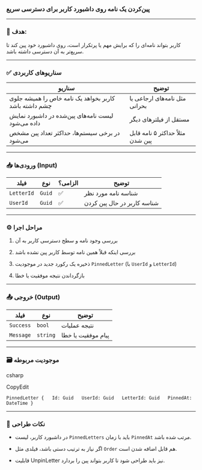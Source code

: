 
### پین‌کردن یک نامه روی داشبورد کاربر برای دسترسی سریع

---

### 🎯 هدف:

کاربر بتواند نامه‌ای را که برایش مهم یا پرتکرار است، روی داشبورد خود پین کند تا سریع‌تر به آن دسترسی داشته باشد.

---

### ✅ سناریوهای کاربردی

|سناریو|توضیح|
|---|---|
|کاربر بخواهد یک نامه خاص را همیشه جلوی چشم داشته باشد|مثل نامه‌های ارجاعی یا بحرانی|
|لیست نامه‌های پین‌شده در داشبورد نمایش داده می‌شود|مستقل از فیلترهای دیگر|
|در برخی سیستم‌ها، حداکثر تعداد پین مشخص می‌شود|مثلاً حداکثر ۵ نامه قابل پین شدن|

---

### 📥 ورودی‌ها (Input)

|فیلد|نوع|الزامی؟|توضیح|
|---|---|---|---|
|`LetterId`|`Guid`|✅|شناسه نامه مورد نظر|
|`UserId`|`Guid`|✅|شناسه کاربر در حال پین کردن|

---

### ⚙️ مراحل اجرا

1. بررسی وجود نامه و سطح دسترسی کاربر به آن
    
2. بررسی اینکه قبلاً همین نامه توسط کاربر پین نشده باشد
    
3. ذخیره یک رکورد جدید در موجودیت `PinnedLetter` (با `UserId` و `LetterId`)
    
4. بازگرداندن نتیجه موفقیت یا خطا
    

---

### 📤 خروجی (Output)

|فیلد|نوع|توضیح|
|---|---|---|
|`Success`|`bool`|نتیجه عملیات|
|`Message`|`string`|پیام موفقیت یا خطا|

---

### 🗃 موجودیت مربوطه

csharp

CopyEdit

`PinnedLetter {   Id: Guid   UserId: Guid   LetterId: Guid   PinnedAt: DateTime }`

---

### 📎 نکات طراحی

- در داشبورد کاربر، لیست `PinnedLetters` باید با زمان `PinnedAt` مرتب شده باشد.
    
- اگر نیاز به ترتیب دستی باشد، فیلدی مثل `Order` هم قابل اضافه شدن است.
    
- قابلیت UnpinLetter نیز باید طراحی شود تا کاربر بتواند پین را بردارد.